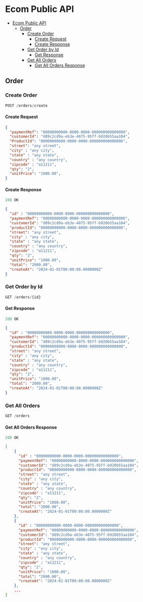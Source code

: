 # Ecom Public API

- [Ecom Public API](#ecom-public-api)
  - [Order](#order)
    - [Create Order](#create-order)
      - [Create Request](#create-request)
      - [Create Response](#create-response)
    - [Get Order by Id](#get-order-by-id)
      - [Get Response](#get-response)
    - [Get All Orders](#get-all-orders)
      - [Get All Orders Response](#get-all-orders-response)

## Order

### Create Order

```js
POST /orders/create
```

#### Create Request

```json
{
  "paymentRef": "00000000000-0000-0000-000000000000000",
  "customerId": "d89c2cd9a-eb3e-4075-95ff-b920b55aa104",
  "ProductId": "00000000000-0000-0000-000000000000000",
  "street": "any street",
  "city" : "any city",
  "state" : "any state",
  "country" : "any country",
  "zipcode" : "a11211",
  "qty": "2",
  "unitPrice": "1000.00",
}
```

#### Create Response

```js
200 OK
```

```json
{
  "id" : "00000000000-0000-0000-000000000000000",
  "paymentRef": "00000000000-0000-0000-000000000000000",
  "customerId": "d89c2cd9a-eb3e-4075-95ff-b920b55aa104",
  "productId": "00000000000-0000-0000-000000000000000",
  "street": "any street",
  "city" : "any city",
  "state" : "any state",
  "country" : "any country",
  "zipcode" : "a11211",
  "qty": "2",
  "unitPrice": "1000.00",
  "total": "2000.00",
  "createAt": "2024-01-01T00:00:00.0000000Z"
}
```

### Get Order by Id

```js
GET /orders/{id}
```

#### Get Response

```js
200 OK
```

```json
{
  "id" : "00000000000-0000-0000-000000000000000",
  "paymentRef": "00000000000-0000-0000-000000000000000",
  "customerId": "d89c2cd9a-eb3e-4075-95ff-b920b55aa104",
  "productId": "00000000000-0000-0000-000000000000000",
  "street": "any street",
  "city" : "any city",
  "state" : "any state",
  "country" : "any country",
  "zipcode" : "a11211",
  "qty": "2",
  "unitPrice": "1000.00",
  "total": "2000.00",
  "createAt": "2024-01-01T00:00:00.0000000Z"
}
```

### Get All Orders

```js
GET /orders
```

#### Get All Orders Response

```js
200 OK
```

```json
[
    {
      "id" : "00000000000-0000-0000-000000000000000",
      "paymentRef": "00000000000-0000-0000-000000000000000",
      "customerId": "d89c2cd9a-eb3e-4075-95ff-b920b55aa104",
      "productId": "00000000000-0000-0000-000000000000000",
      "street": "any street",
      "city" : "any city",
      "state" : "any state",
      "country" : "any country",
      "zipcode" : "a11211",
      "qty": "2",
      "unitPrice": "1000.00",
      "total": "2000.00",
      "createAt": "2024-01-01T00:00:00.0000000Z"
    },
    {
      "id" : "00000000000-0000-0000-000000000000000",
      "paymentRef": "00000000000-0000-0000-000000000000000",
      "customerId": "d89c2cd9a-eb3e-4075-95ff-b920b55aa104",
      "productId": "00000000000-0000-0000-000000000000000",
      "street": "any street",
      "city" : "any city",
      "state" : "any state",
      "country" : "any country",
      "zipcode" : "a11211",
      "qty": "2",
      "unitPrice": "1000.00",
      "total": "2000.00",
      "createAt": "2024-01-01T00:00:00.0000000Z"
    },
    ...
]
```
